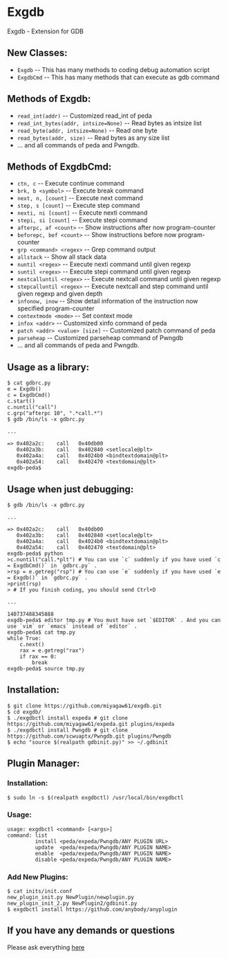 Exgdb
=====

Exgdb - Extension for GDB

## New Classes:

* `Exgdb` -- This has many methods to coding debug automation script
* `ExgdbCmd` -- This has many methods that can execute as gdb command

## Methods of Exgdb:


* `read_int(addr)` -- Customized read_int of peda
* `read_int_bytes(addr, intsize=None)` -- Read bytes as intsize list
* `read_byte(addr, intsize=None)` -- Read one byte
* `read_bytes(addr, size)` -- Read bytes as any size list
* ... and all commands of peda and Pwngdb.

## Methods of ExgdbCmd:

* `ctn, c` -- Execute continue command
* `brk, b <symbol>` -- Execute break command
* `next, n, [count]` -- Execute next command
* `step, s [count]` -- Execute step command
* `nexti, ni [count]` -- Execute nexti command
* `stepi, si [count]` -- Execute stepi command
* `afterpc, af <count>` -- Show instructions after now program-counter
* `beforepc, bef <count>` -- Show instructions before now program-counter
* `grp <command> <regex>` -- Grep command output
* `allstack` -- Show all stack data
* `nuntil <regex>` -- Execute nexti command until given regexp
* `suntil <regex>` -- Execute stepi command until given regexp
* `nextcalluntil <regex>` -- Execute nextcall command until given regexp
* `stepcalluntil <regex>` -- Execute nextcall and step command until given regexp and given depth
* `infonow, inow` -- Show detail information of the instruction now specified program-counter
* `contextmode <mode>` -- Set context mode
* `infox <addr>` -- Customized xinfo command of peda
* `patch <addr> <value> [size]` -- Customized patch command of peda
* `parseheap` -- Customized parseheap command of Pwngdb
* ... and all commands of peda and Pwngdb.

## Usage as a library:

    $ cat gdbrc.py
    e = Exgdb()
    c = ExgdbCmd()
    c.start()
    c.nuntil("call")
    c.grp("afterpc 10", ".*call.*")
    $ gdb /bin/ls -x gdbrc.py

    ...

    => 0x402a2c:    call   0x40db00
       0x402a3b:    call   0x402840 <setlocale@plt>
       0x402a4a:    call   0x4024b0 <bindtextdomain@plt>
       0x402a54:    call   0x402470 <textdomain@plt>
    exgdb-peda$ 

## Usage when just debugging:

    $ gdb /bin/ls -x gdbrc.py

    ...

    => 0x402a2c:    call   0x40db00
       0x402a3b:    call   0x402840 <setlocale@plt>
       0x402a4a:    call   0x4024b0 <bindtextdomain@plt>
       0x402a54:    call   0x402470 <textdomain@plt>
    exgdb-peda$ python
    >c.nuntil("call.*plt") # You can use `c` suddenly if you have used `c = ExgdbCmd()` in `gdbrc.py` .
    >rsp = e.getreg("rsp") # You can use `e` suddenly if you have used `e = Exgdb()` in `gdbrc.py` .
    >print(rsp)
    > # If you finish coding, you should send Ctrl+D

    ...

    140737488345888
    exgdb-peda$ editor tmp.py # You must have set `$EDITOR` . And you can use `vim` or `emacs` instead of `editor` .
    exgdb-peda$ cat tmp.py
    while True:
        c.next()
        rax = e.getreg("rax")
        if rax == 0:
            break
    exgdb-peda$ source tmp.py

## Installation:

    $ git clone https://github.com/miyagaw61/exgdb.git
    $ cd exgdb/
    $ ./exgdbctl install expeda # git clone https://github.com/miyagaw61/expeda.git plugins/expeda
    $ ./exgdbctl install Pwngdb # git clone https://github.com/scwuaptx/Pwngdb.git plugins/Pwngdb
    $ echo "source $(realpath gdbinit.py)" >> ~/.gdbinit

## Plugin Manager:

### Installation:

    $ sudo ln -s $(realpath exgdbctl) /usr/local/bin/exgdbctl

### Usage:

    usage: exgdbctl <command> [<args>]
    command: list
             install <peda/expeda/Pwngdb/ANY PLUGIN URL>
             update  <peda/expeda/Pwngdb/ANY PLUGIN NAME>
             enable  <peda/expeda/Pwngdb/ANY PLUGIN NAME>
             disable <peda/expeda/Pwngdb/ANY PLUGIN NAME>

### Add New Plugins:

    $ cat inits/init.conf
    new_plugin_init.py NewPlugin/newplugin.py
    new_plugin_init_2.py NewPlugin2/gdbinit.py
    $ exgdbctl install https://github.com/anybody/anyplugin

## If you have any demands or questions

Please ask everything [here](https://peing.net/ja/miyagaw61)

